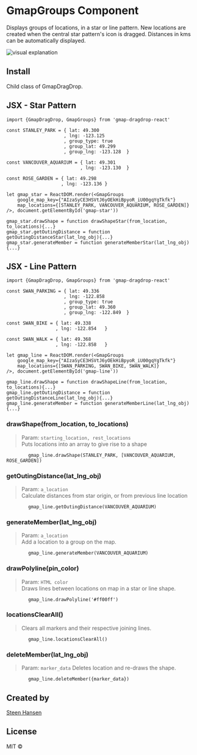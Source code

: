 

# GmapGroups Component


Displays groups of locations, in a star or line pattern. New locations are created when the central star pattern's icon is dragged. Distances in kms can be automatically displayed.

 ![visual explanation](https://nyc3.digitaloceanspaces.com/steen/group_explain.png)

## Install

Child class of GmapDragDrop.


## JSX - Star Pattern

	import {GmapDragDrop, GmapGroups} from 'gmap-dragdrop-react'

	const STANLEY_PARK = { lat: 49.300
	                     , lng: -123.125
	                     , group_type: true
	                     , group_lat: 49.299
	                     , group_lng: -123.128  }

	const VANCOUVER_AQUARIUM = { lat: 49.301
                               , lng: -123.130	}

	const ROSE_GARDEN = { lat: 49.298
                        , lng: -123.136	}

	let gmap_star = ReactDOM.render(<GmapGroups
        google_map_key={"AIzaSyCE3HSVtJ6yOEkHiBpyoR_iU00gqYgTkfk"}
        map_locations={[STANLEY_PARK, VANCOUVER_AQUARIUM, ROSE_GARDEN]}
	/>, document.getElementById('gmap-star'))

	gmap_star.drawShape = function drawShapeStar(from_location, to_locations){...}
	gmap_star.getOutingDistance = function getOutingDistanceStar(lat_lng_obj){...}
	gmap_star.generateMember = function generateMemberStar(lat_lng_obj){...}


## JSX - Line Pattern

	import {GmapDragDrop, GmapGroups} from 'gmap-dragdrop-react'

	const SWAN_PARKING = { lat: 49.336
	                     , lng: -122.858
	                     , group_type: true
	                     , group_lat: 49.360
	                     , group_lng: -122.849  }

	const SWAN_BIKE = { lat: 49.338
                      , lng: -122.854	}

	const SWAN_WALK = { lat: 49.368
                      , lng: -122.858	}

	let gmap_line = ReactDOM.render(<GmapGroups
        google_map_key={"AIzaSyCE3HSVtJ6yOEkHiBpyoR_iU00gqYgTkfk"}
        map_locations={[SWAN_PARKING, SWAN_BIKE, SWAN_WALK]}
	/>, document.getElementById('gmap-line'))

	gmap_line.drawShape = function drawShapeLine(from_location, to_locations){...}
	gmap_line.getOutingDistance = function getOutingDistanceLine(lat_lng_obj){...}
	gmap_line.generateMember = function generateMemberLine(lat_lng_obj){...}

### drawShape(from\_location, to\_locations) 
>Param: `starting_location, rest_locations`    
Puts locations into an array to give rise to a shape

			gmap_line.drawShape(STANLEY_PARK, [VANCOUVER_AQUARIUM, ROSE_GARDEN])

### getOutingDistance(lat\_lng\_obj) 
>Param: `a_location`    
Calculate distances from star origin, or from previous line location

			gmap_line.getOutingDistance(VANCOUVER_AQUARIUM)

### generateMember(lat\_lng\_obj) 
>Param: `a_location`    
Add a location to a group on the map.

			gmap_line.generateMember(VANCOUVER_AQUARIUM)

### drawPolyline(pin_color) 
>Param: `HTML color`    
Draws lines between locations on map in a star or line shape.

			gmap_line.drawPolyline('#ff00ff')

### locationsClearAll() 
>Clears all markers and their respective joining lines.

			gmap_line.locationsClearAll() 

### deleteMember(lat\_lng\_obj) 
>Param: `marker_data` 
Deletes location and re-draws the shape. 

			gmap_line.deleteMember({marker_data}) 

## Created by

[Steen Hansen](https://github.com/steenhansen)

## License

MIT © 
